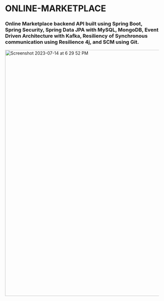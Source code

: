# ONLINE-MARKETPLACE
### Online Marketplace backend API built using Spring Boot, Spring Security, Spring Data JPA with MySQL, MongoDB, Event Driven Architecture with Kafka, Resiliency of Synchronous communication using Resilience 4j, and SCM using Git. 

<img width="807" alt="Screenshot 2023-07-14 at 6 29 52 PM" src="https://github.com/amoghabn/online-marketplace/assets/112653296/4514a76b-8239-488c-a649-e1eea7965194">
